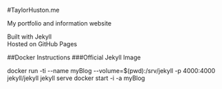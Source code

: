 #TaylorHuston.me

My portfolio and information website

Built with Jekyll<br />
Hosted on GitHub Pages

##Docker Instructions
###Official Jekyll Image

docker run -ti --name myBlog --volume=$(pwd):/srv/jekyll -p 4000:4000  jekyll/jekyll jekyll serve
docker start -i -a myBlog